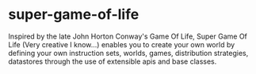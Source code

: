 # super-game-of-life
Inspired by the late John Horton Conway's Game Of Life, Super Game Of Life (Very creative I know...) enables you to create your own world by defining your own instruction sets, worlds, games, distribution strategies, datastores through the use of extensible apis and base classes.
